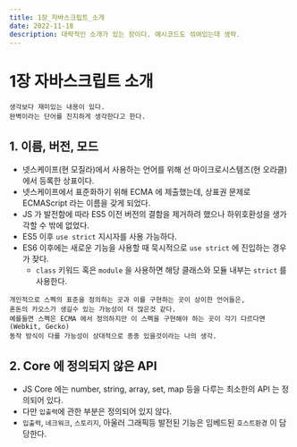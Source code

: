 ```yaml
---
title: 1장_자바스크립트_소개
date: 2022-11-18
description: 대략적인 소개가 있는 장이다. 예시코드도 섞여있는데 생략.
---
```


# 1장 자바스크립트 소개

```
생각보다 재미있는 내용이 있다.
완벽이라는 단어를 진지하게 생각한다고 한다.
```

## 1. 이름, 버전, 모드

- 넷스케이프(현 모질라)에서 사용하는 언어를 위해 선 마이크로시스템즈(현 오라클)에서 등록한 상표이다.
- 넷스케이프에서 표준화하기 위해 ECMA 에 제출했는데, 상표권 문제로 ECMAScript 라는 이름을 갖게 되었다.
- JS 가 발전함에 따라 ES5 이전 버전의 결함을 제거하려 했으나 하위호환성을 생가각할 수 밖에 없었다.
- ES5 이후 `use strict` 지시자를 사용 가능하다.
- ES6 이후에는 새로운 기능을 사용할 때 묵시적으로 `use strict` 에 진입하는 경우가 잦다.
  - `class` 키워드 혹은 `module` 을 사용하면 해당 클래스와 모듈 내부는 `strict` 를 사용한다.

```
개인적으로 스펙의 표준을 정의하는 곳과 이를 구현하는 곳이 상이한 언어들은,
혼돈의 카오스가 생길수 있는 가능성이 더 많은것 같다.
예를들면 스펙은 ECMA 에서 정의하지만 이 스펙을 구현해야 하는 곳이 각기 다르다면(Webkit, Gecko)
동작 방식이 다를 가능성이 상대적으로 종종 있을것이라는 나의 생각.
```

## 2. Core 에 정의되지 않은 API

- JS Core 에는 number, string, array, set, map 등을 다루는 최소한의 API 는 정의되어 있다.
- 다만 `입출력`에 관한 부분은 정의되어 있지 않다.
- `입출력`, `네크워크`, `스토리지`, 아울러 그래픽등 발전된 기능은 임베드된 `호스트환경` 이 담당한다.
